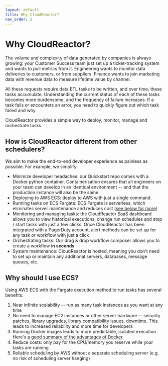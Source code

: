 ```yaml
---
layout: default
title: Why CloudReactor?
nav_order: 2
---
```

# Why CloudReactor?

The volume and complexity of data generated by companies is always growing: your Customer Success team just set up a ticket-tracking system and wants to pull metrics from it. Engineering wants to monitor data deliveries to customers, or from suppliers. Finance wants to join marketing data with revenue data to measure lifetime value by channel.

All these requests require data ETL tasks to be written, and over time, these tasks accumulate. Understanding the current status of each of these tasks becomes more burdensome, and the frequency of failure increases. If a task fails or encounters an error, you need to quickly figure out which task failed and why.

CloudReactor provides a simple way to deploy, monitor, manage and orchestrate tasks.

## How is CloudReactor different from other schedulers?

We aim to make the end-to-end developer experience as painless as possible. For example, we simplify:
- Minimize developer headaches: our Quickstart repo comes with a Docker python container. Containerisation ensures that all engineers on your team can develop in an identical environment -- and that the production instance will also be the same.
- Deploying to AWS ECS: deploy to AWS with just a single command.
- Running tasks on ECS Fargate: ECS Fargate is serverless, which eliminates server maintenance and reduces cost ([see below for more](#why-should-i-use-ecs))
- Monitoring and managing tasks: the CloudReactor SaaS dashboard allows you to view historical executions, change run schedules and stop / start tasks with just a few clicks. Once CloudReactor has been integrated with a PagerDuty account, alert methods can be set up for any task or workflow with just a click
- Orchestrating tasks: Our drag & drop workflow composer allows you to create a workflow **in seconds**
- System maintenance: CloudReactor is hosted, meaning you don't need to set up or maintain any additional servers, databases, message queues, etc.

## Why should I use ECS?

Using AWS ECS with the Fargate execution method to run tasks has several benefits:

1. Near infinite scalability -- run as many task instances as you want at any time
2. No need to manage EC2 instances or other server hardware -- security patches, library upgrades, library compatibility issues, downtime. This leads to increased reliability and more time for developers
3. Running Docker images leads to more predictable, isolated execution. Here's [a good summary of the advantages of Docker](https://www.linode.com/docs/applications/containers/when-and-why-to-use-docker/).
4. Reduce costs: only pay for the CPU/memory you reserve while your tasks are running
5. Reliable scheduling by AWS without a separate scheduling server (e.g. no risk of scheduling server hanging)
